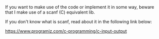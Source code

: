 If you want to make use of the code or implement it in some way, beware that I make use of a scanf (C) equivalent lib.

If you don't know what is scanf, read about it in the following link below:

https://www.programiz.com/c-programming/c-input-output